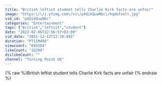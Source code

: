 ```yaml
---
title: "British leftist student tells Charlie Kirk facts are unfair"
image: "https:\/\/i.ytimg.com\/vi\/p4QikQuwN6c\/hqdefault.jpg"
vid_id: "p4QikQuwN6c"
categories: "Entertainment"
tags: ["British","leftist","student"]
date: "2022-02-06T22:56:57+03:00"
vid_date: "2021-12-12T12:38:49Z"
duration: "PT11M49S"
viewcount: "695584"
likeCount: "16209"
dislikeCount: ""
channel: "Turning Point UK"
---
```

{% raw %}British leftist student tells Charlie Kirk facts are unfair {% endraw %}
